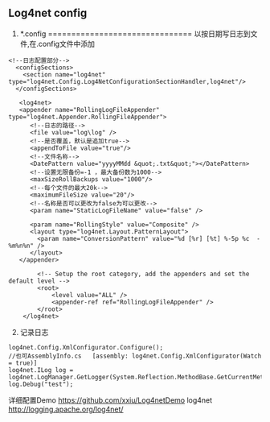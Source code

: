 Log4net config 
-----------------------------


1. *.config
===============================
以按日期写日志到文件,在.config文件中添加 

```
<!--日志配置部分-->
  <configSections>
    <section name="log4net" type="log4net.Config.Log4NetConfigurationSectionHandler,log4net"/>
  </configSections>
 
   <log4net> 
   <appender name="RollingLogFileAppender" type="log4net.Appender.RollingFileAppender">
      <!--日志的路径-->
      <file value="log\log" />
      <!--是否覆盖，默认是追加true-->
      <appendToFile value="true"/>
      <!--文件名称-->
      <DatePattern value="yyyyMMdd &quot;.txt&quot;"></DatePattern>
      <!--设置无限备份=-1 ，最大备份数为1000-->
      <maxSizeRollBackups value="1000"/>
      <!--每个文件的最大20k-->
      <maximumFileSize value="20"/>
      <!--名称是否可以更改为false为可以更改-->
      <param name="StaticLogFileName" value="false" />
     
      <param name="RollingStyle" value="Composite" />
      <layout type="log4net.Layout.PatternLayout">
        <param name="ConversionPattern" value="%d [%r] [%t] %-5p %c  - %m%n%n" />
      </layout>
   </appender>
   
		<!-- Setup the root category, add the appenders and set the default level -->
		<root>
			<level value="ALL" /> 
			<appender-ref ref="RollingLogFileAppender" /> 
		</root> 
	</log4net> 
```

2. 记录日志  
```
log4net.Config.XmlConfigurator.Configure();
//也可AssemblyInfo.cs   [assembly: log4net.Config.XmlConfigurator(Watch = true)]
log4net.ILog log = log4net.LogManager.GetLogger(System.Reflection.MethodBase.GetCurrentMethod().DeclaringType);
log.Debug("test");
```

详细配置Demo  <https://github.com/xxiu/Log4netDemo>
log4net       <http://logging.apache.org/log4net/>




